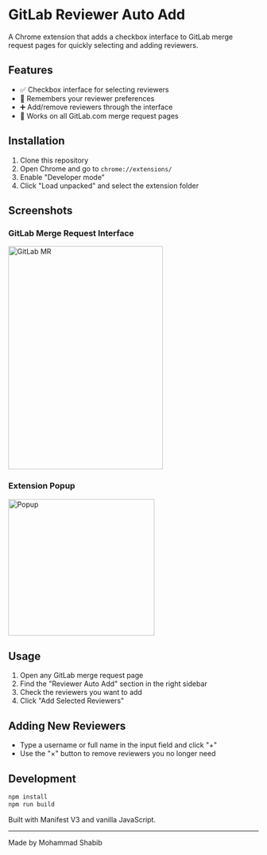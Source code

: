 # GitLab Reviewer Auto Add

A Chrome extension that adds a checkbox interface to GitLab merge request pages for quickly selecting and adding reviewers.

## Features

- ✅ Checkbox interface for selecting reviewers
- 💾 Remembers your reviewer preferences 
- ➕ Add/remove reviewers through the interface
- 🔄 Works on all GitLab.com merge request pages

## Installation

1. Clone this repository
2. Open Chrome and go to `chrome://extensions/`
3. Enable "Developer mode"
4. Click "Load unpacked" and select the extension folder

## Screenshots

### GitLab Merge Request Interface
<img width="311" height="448" alt="GitLab MR" src="https://github.com/user-attachments/assets/592d835d-142b-4bdd-b50d-7721646cd4c0" />

### Extension Popup
<img width="294" height="274" alt="Popup" src="https://github.com/user-attachments/assets/2bd7008e-bbcc-4bc5-bc34-4ca6d8ed65a5" />

## Usage

1. Open any GitLab merge request page
2. Find the "Reviewer Auto Add" section in the right sidebar
3. Check the reviewers you want to add
4. Click "Add Selected Reviewers"

## Adding New Reviewers

- Type a username or full name in the input field and click "+"
- Use the "×" button to remove reviewers you no longer need

## Development

```bash
npm install
npm run build
```

Built with Manifest V3 and vanilla JavaScript.

---

Made by Mohammad Shabib 